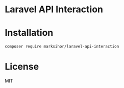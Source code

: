# Laravel API Interaction

# Installation

```shell script
composer require marksihor/laravel-api-interaction 
```

# License

MIT